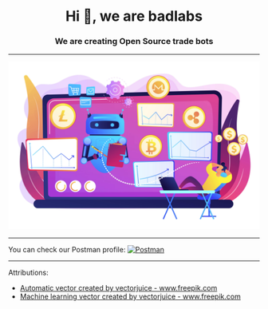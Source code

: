 <h1 align="center">Hi 👋, we are <b>badlabs</b></h1>
<h3 align="center">We are creating Open Source trade bots</h3>

<hr>

![](https://raw.githubusercontent.com/badlabs/.github/main/profile/source/19197542-min.jpg)

<hr>

<span>
  You can check our Postman profile:
  
  <a href="https://www.postman.com/badlabs-robots" target="_blank">
    <img alt=Postman src="https://user-images.githubusercontent.com/2676579/34940598-17cc20f0-f9be-11e7-8c6d-f0190d502d64.png" width="40" height="40">
  </a>
</span>

<hr>

Attributions:
<ul>
  <li><a href='https://www.freepik.com/vectors/automatic'>Automatic vector created by vectorjuice - www.freepik.com</a></li>
  <li><a href='https://www.freepik.com/vectors/machine-learning'>Machine learning vector created by vectorjuice - www.freepik.com</a></li>
</ul>
